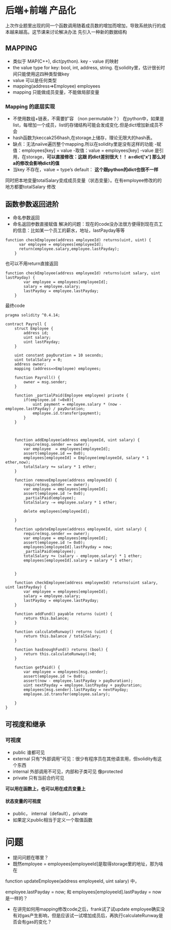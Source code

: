 # 后端+前端 产品化

上次作业题里出现的同一个函数调用随着成员数的增加而增加，导致系统执行的成本越来越高。这节课来讨论解决办法
先引入一种新的数据结构

## MAPPING
- 类似于 MAP(C++), dict(python). key - value 的映射
- the value type for key: bool, int, address, string. 在solidity里，估计很长时间只能使用这四种类型做key
- value 可以是任何类型
- mapping(address=>Employee) employees
- mapping 只能做成员变量，不能做局部变量

### Mapping 的底层实现
- 不使用数组+链表，不需要扩容 （non permutable？） 在python中，如果是list，每增加一个成员，list的存储结构可能会发成变化.但是dict增加新成员不会
- hash函数为keccak256hash,在storage上储存，理论无限大的hash表。
- 缺点：无法naiive遍历整个mapping.所以在solidity里是没有这样的功能
 -赋值：employees[key] = value
 -取值：value = employees[key]
 -value 是引用，在storage，**可以直接修改：这跟 的dict差别很大！！ a=dict['x'] 那么对a的修改会影响dict的值**
 - 当key 不存在，value = type’s default： **这个跟python的dict也很不一样**
  
 同时把本地变量totalSalary变成成员变量（状态变量）。在有employee修改的的地方都要totalSalary 修改

## 函数参数返回进阶
- 命名参数返回
- 命名返回参数直接赋值
解决的问题：现在的code没办法很方便得到现在员工的信息：比如某一个员工的薪水，地址，lastPayday等等

```
function checkEmployee(address employeeId) returns(uint, uint) {
      var employee = employees[employeeId];
      return(employee.salary,employee.lastPayday);
    }
```
也可以不用return直接返回
```
function checkEmployee(address employeeId) returns(uint salary, uint lastPayday) {
        var employee = employees[employeeId];
        salary = employee.salary;
        lastPayday = employee.lastPayday;
    }
```

最终code

```
pragma solidity ^0.4.14;

contract Payroll {
    struct Employee {
        address id;
        uint salary;
        uint lastPayday;
    }
    
    uint constant payDuration = 10 seconds;
    uint totalSalary = 0;
    address owner;
    mapping (address=>Employee) employees;
    
    function Payroll() {
        owner = msg.sender;
    }
    
    function _partialPaid(Employee employee) private {
        if(employee.id !=0x0){
            uint payment = employee.salary * (now - employee.lastPayday) / payDuration;
            employee.id.transfer(payment);
        }
    }
    


    function addEmployee(address employeeId, uint salary) {
        require(msg.sender == owner);
        var employee  = employees[employeeId];
        assert(employee.id == 0x0);
        employees[employeeId] = Employee(employeeId, salary * 1 ether,now);
        totalSalary += salary * 1 ether;
    }
    
    function removeEmployee(address employeeId) {
        require(msg.sender == owner);
        var employee = employees[employeeId];
        assert(employee.id != 0x0);
        _partialPaid(employee);
        totalSalary -= employee.salary * 1 ether;

        delete employees[employeeId];

    }
    
    function updateEmployee(address employeeId, uint salary) {
        require(msg.sender == owner);
        var employee = employees[employeeId];
        assert(employee.id != 0x0);
        employees[employeeId].lastPayday = now;
        _partialPaid(employee);
        totalSalary += (salary - employee.salary) * 1 ether;
        employees[employeeId].salary = salary * 1 ether;

        
    }
    
    function checkEmployee(address employeeId) returns(uint salary, uint lastPayday) {
        var employee = employees[employeeId];
        salary = employee.salary;
        lastPayday = employee.lastPayday;
    }
    
    function addFund() payable returns (uint) {
        return this.balance;
    }
    
    function calculateRunway() returns (uint) {
        return this.balance / totalSalary;
    }
    
    function hasEnoughFund() returns (bool) {
        return this.calculateRunway()>0;
    }
    
    function getPaid() {
        var employee = employees[msg.sender];
        assert(employee.id != 0x0);
        assert(now - employee.lastPayday > payDuration);
        uint nextPayday = employee.lastPayday + payDuration;
        employees[msg.sender].lastPayday = nextPayday;
        employee.id.transfer(employee.salary);
        
    }
}

```



## 可视度和继承

### 可视度
- public 谁都可见
- external 只有"外部调用"可见：很少有程序员在其他语言用，但solidity有这个东西
- internal 外部调用不可见，内部和子类可见 像protected
- private 只有当前合约可见

**可以用在函数上，也可以用在成员变量上**
#### 状态变量的可视度 
- public， internal（default），private 
- 如果定义public相当于定义一个取值函数

# 问题
- 提问问题在哪里？
- 既然employee = employees[employeeId]是取得storage里的地址，那为啥在

function updateEmployee(address employeeId, uint salary) 中，

employee.lastPayday = now;
和
employees[employeeId].lastPayday = now 是一样的？

- 在讲完如何用mapping修改code之后，frank试了试update employee确实没有对gas产生影响，但是应该试一试增加成员后，再执行calculateRunway是否会有gas的变化？
